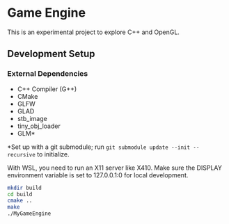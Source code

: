 # Game Engine

This is an experimental project to explore C++ and OpenGL.

## Development Setup

### External Dependencies

- C++ Compiler (G++)
- CMake
- GLFW
- GLAD
- stb_image
- tiny_obj_loader
- GLM\*

\*Set up with a git submodule; run `git submodule update --init --recursive` to initialize.

With WSL, you need to run an X11 server like X410. Make sure the DISPLAY environment variable is set to 127.0.0.1:0 for local development.

```sh
mkdir build
cd build
cmake ..
make
./MyGameEngine
```
